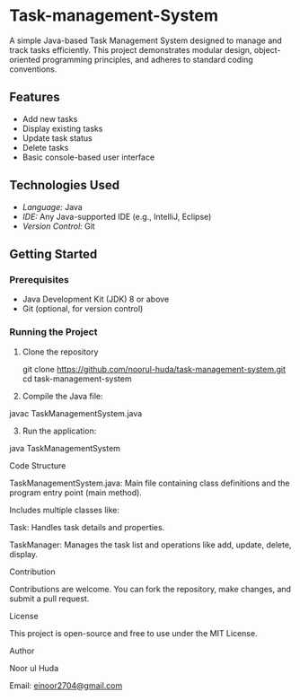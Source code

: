 # Task-management-System

A simple Java-based Task Management System designed to manage and track tasks efficiently. This project demonstrates modular design, object-oriented programming principles, and adheres to standard coding conventions.

## Features

- Add new tasks
- Display existing tasks
- Update task status
- Delete tasks
- Basic console-based user interface

## Technologies Used

- *Language:* Java
- *IDE:* Any Java-supported IDE (e.g., IntelliJ, Eclipse)
- *Version Control:* Git

## Getting Started

### Prerequisites

- Java Development Kit (JDK) 8 or above
- Git (optional, for version control)

### Running the Project

1. Clone the repository 


   git clone https://github.com/noorul-huda/task-management-system.git
   cd task-management-system

2. Compile the Java file:

javac TaskManagementSystem.java


3. Run the application:

java TaskManagementSystem



Code Structure

TaskManagementSystem.java: Main file containing class definitions and the program entry point (main method).

Includes multiple classes like:

Task: Handles task details and properties.

TaskManager: Manages the task list and operations like add, update, delete, display.



Contribution

Contributions are welcome. You can fork the repository, make changes, and submit a pull request.

License

This project is open-source and free to use under the MIT License.

Author

Noor ul Huda

Email: einoor2704@gmail.com


